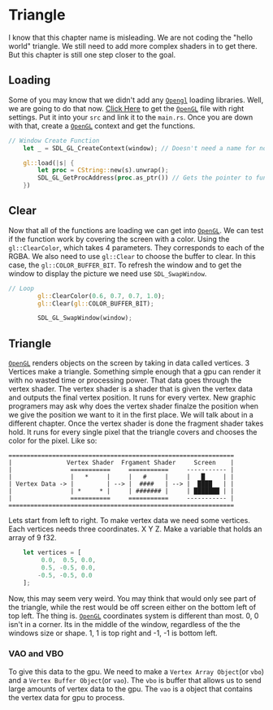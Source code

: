 # Triangle
I know that this chapter name is misleading. We are not coding the "hello world" triangle. We still need to add more complex shaders in to get there. But this chapter is still one step closer to the goal.

## Loading
Some of you may know that we didn't add any [`Opengl`](https://www.khronos.org/opengl/wiki/) loading libraries. Well, we are going to do that now. [Click Here](https://gen.glad.sh/generated/tmpgwzdd52kglad/glad-gl/src/gl.rs) to get the [`OpenGL`](https://www.khronos.org/opengl/wiki/) file with right settings. Put it into your `src` and link it to the `main.rs`. Once you are down with that, create a [`OpenGL`](https://www.khronos.org/opengl/wiki/) context and get the functions.

```rust
// Window Create Function
    let _ = SDL_GL_CreateContext(window); // Doesn't need a name for now

    gl::load(|s| {
        let proc = CString::new(s).unwrap(); 
        SDL_GL_GetProcAddress(proc.as_ptr()) // Gets the pointer to functions
    })
```

## Clear

Now that all of the functions are loading we can get into [`OpenGL`](https://www.khronos.org/opengl/wiki/). We can test if the function work by covering the screen with a color. Using the  `gl::ClearColor`, which takes 4 parameters. They corresponds to each of the RGBA. We also need to use `gl::Clear` to choose the buffer to clear. In this case, the `gl::COLOR_BUFFER_BIT`. To refresh the window and to get the window to display the picture we need use `SDL_SwapWindow`.
```rust
// Loop
        gl::ClearColor(0.6, 0.7, 0.7, 1.0);
        gl::Clear(gl::COLOR_BUFFER_BIT);

        SDL_GL_SwapWindow(window);
```

## Triangle

[`OpenGL`](https://www.khronos.org/opengl/wiki/) renders objects on the screen by taking in data called vertices. 3 Vertices make a triangle. Something simple enough that a gpu can render it with no wasted time or processing power. That data goes through the vertex shader. The vertex shader is a shader that is given the vertex data and outputs the final vertex position. It runs for every vertex. New graphic programers may ask why does the vertex shader finalze the position when we give the position we want to it in the first place. We will talk about in a different chapter. Once the vertex shader is done the fragment shader takes hold. It runs for every single pixel that the triangle covers and chooses the color for the pixel. Like so:

    ==============================================================
    |               Vertex Shader  Frgament Shader     Screen    |
    |                ===========     ===========     ----------- |
    |                |   *     |     |   #     |     |   █     | |
    | Vertex Data -> |         | --> |  ####   | --> |  ████   | |
    |                | *     * |     | ####### |     | ███████ | |
    |                ===========     ===========     ----------- |
    ==============================================================

Lets start from left to right. To make vertex data we need some vertices. Each vertices needs three coordinates. X Y Z. Make a variable that holds an array of 9 f32.
```rust
    let vertices = [
         0.0,  0.5, 0.0,
         0.5, -0.5, 0.0,
        -0.5, -0.5, 0.0
    ];
```
Now, this may seem very weird. You may think that would only see part of the triangle, while the rest would be off screen either on the bottom left of top left. The thing is. [`OpenGL`](https://www.khronos.org/opengl/wiki/) coordinates system is different than most. 0, 0 isn't in a corner. Its in the middle of the window, regardless of the the windows size or shape. 1, 1 is top right and -1, -1 is bottom left. 

### VAO and VBO

To give this data to the gpu. We need to make a `Vertex Array Object`(or `vbo`) and a `Vertex Buffer Object`(or `vao`). The `vbo` is buffer that allows us to send large amounts of vertex data to the gpu. The `vao` is a object that contains the vertex data for gpu to process. 